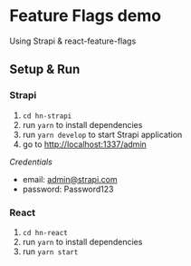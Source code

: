 # Feature Flags demo

Using Strapi & react-feature-flags

## Setup & Run
### Strapi
1. `cd hn-strapi`
1. run `yarn` to install dependencies
1. run `yarn develop` to start Strapi application
1. go to [http://localhost:1337/admin](http://localhost:1337/admin)

_Credentials_
- email: admin@strapi.com
- password: Password123 

### React
1. `cd hn-react`
1. run `yarn` to install dependencies
1. run `yarn start`
